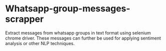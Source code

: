 # Whatsapp-group-messages-scrapper
Extract messages from whatsapp groups in text format using selenium chrome driver. These messages can further be used for applying sentiment analysis or other NLP techniques.

